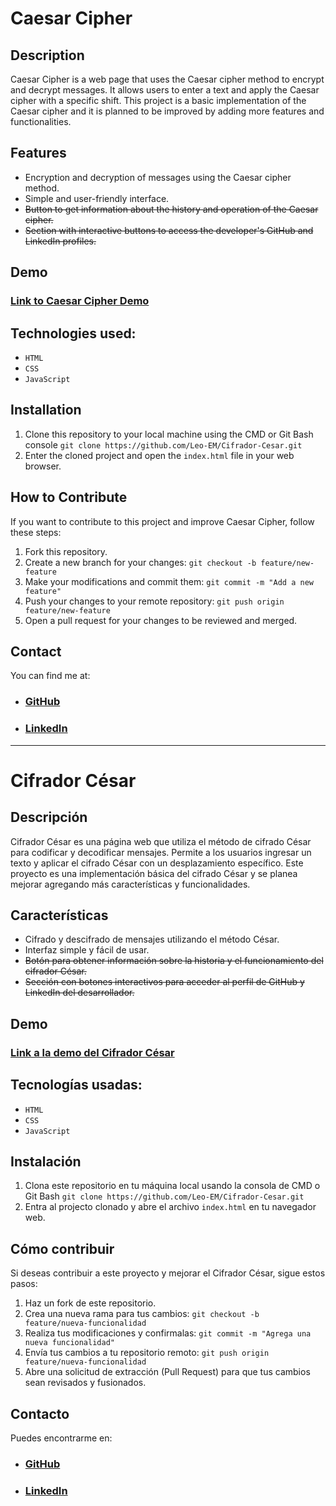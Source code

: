 # Caesar Cipher

## Description
Caesar Cipher is a web page that uses the Caesar cipher method to encrypt and decrypt messages. It allows users to enter a text and apply the Caesar cipher with a specific shift. This project is a basic implementation of the Caesar cipher and it is planned to be improved by adding more features and functionalities.

## Features
- Encryption and decryption of messages using the Caesar cipher method.
- Simple and user-friendly interface.
- ~~Button to get information about the history and operation of the Caesar cipher.~~
- ~~Section with interactive buttons to access the developer's GitHub and LinkedIn profiles.~~

## Demo
### [Link to Caesar Cipher Demo](https://leo-em.github.io/Cifrador-Cesar/)

## Technologies used:
 * `HTML` 
 * `CSS` 
 * `JavaScript`

<!--
## Screenshots
![Screenshot 1](screenshots/screenshot1.png)
![Screenshot 2](screenshots/screenshot2.png)
-->

## Installation
1. Clone this repository to your local machine using the CMD or Git Bash console `git clone https://github.com/Leo-EM/Cifrador-Cesar.git`
2. Enter the cloned project and open the `index.html` file in your web browser.

## How to Contribute
If you want to contribute to this project and improve Caesar Cipher, follow these steps:
1. Fork this repository.
2. Create a new branch for your changes: `git checkout -b feature/new-feature`
3. Make your modifications and commit them: `git commit -m "Add a new feature"`
4. Push your changes to your remote repository: `git push origin feature/new-feature`
5. Open a pull request for your changes to be reviewed and merged.

<!--
## Author
Developed by [Leonardo Corales](https://github.com/Eze-CM)
-->

## Contact
You can find me at:
- ### [GitHub](https://github.com/Leo-EM)
- ### [LinkedIn](https://www.linkedin.com/in/leonardo-corales/)

---

# Cifrador César

## Descripción
Cifrador César es una página web que utiliza el método de cifrado César para codificar y decodificar mensajes. Permite a los usuarios ingresar un texto y aplicar el cifrado César con un desplazamiento específico. Este proyecto es una implementación básica del cifrado César y se planea mejorar agregando más características y funcionalidades.

## Características
- Cifrado y descifrado de mensajes utilizando el método César.
- Interfaz simple y fácil de usar.
- ~~Botón para obtener información sobre la historia y el funcionamiento del cifrador César.~~
- ~~Sección con botones interactivos para acceder al perfil de GitHub y LinkedIn del desarrollador.~~

## Demo
### [Link a la demo del Cifrador César](https://leo-em.github.io/Cifrador-Cesar/)

## Tecnologías usadas:
 * `HTML` 
 * `CSS` 
 * `JavaScript`

## Instalación
1. Clona este repositorio en tu máquina local usando la consola de CMD o Git Bash `git clone https://github.com/Leo-EM/Cifrador-Cesar.git`
2. Entra al projecto clonado y abre el archivo `index.html` en tu navegador web.

## Cómo contribuir
Si deseas contribuir a este proyecto y mejorar el Cifrador César, sigue estos pasos:
1. Haz un fork de este repositorio.
2. Crea una nueva rama para tus cambios: `git checkout -b feature/nueva-funcionalidad`
3. Realiza tus modificaciones y confirmalas: `git commit -m "Agrega una nueva funcionalidad"`
4. Envía tus cambios a tu repositorio remoto: `git push origin feature/nueva-funcionalidad`
5. Abre una solicitud de extracción (Pull Request) para que tus cambios sean revisados y fusionados.

## Contacto
Puedes encontrarme en:
- ### [GitHub](https://github.com/Leo-EM)
- ### [LinkedIn](https://www.linkedin.com/in/leonardo-corales/)
